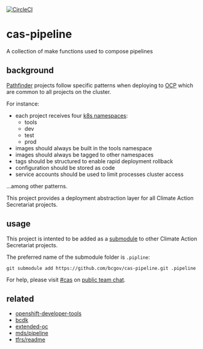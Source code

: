 [![CircleCI](https://circleci.com/gh/bcgov/cas-pipeline/tree/master.svg?style=svg)](https://circleci.com/gh/bcgov/cas-pipeline/tree/master)

# cas-pipeline
A collection of make functions used to compose pipelines

## background
[Pathfinder] projects follow specific patterns when deploying to [OCP]
which are common to all projects on the cluster. 

For instance:

- each project receives four [k8s namespaces]:
  - tools
  - dev
  - test
  - prod
- images should always be built in the tools namespace
- images should always be tagged to other namespaces
- tags should be structured to enable rapid deployment rollback
- configuration should be stored as code
- service accounts should be used to limit processes cluster access

...among other patterns. 

This project provides a deployment abstraction layer for all 
Climate Action Secretariat projects.

## usage
This project is intented to be added as a [submodule] to other 
Climate Action Secretariat projects. 

The preferred name of the submodule folder is `.pipline`:

```
git submodule add https://github.com/bcgov/cas-pipeline.git .pipeline
```

For help, please visit [#cas] on [public team chat].

## related
- [openshift-developer-tools](https://github.com/BCDevOps/openshift-developer-tools/tree/master/bin)
- [bcdk](https://github.com/BCDevOps/bcdk/tree/release/0.0.1)
- [extended-oc](https://github.com/bcgov/esm-server/blob/dev/openshift/templates/lib/extended-oc.sh)
- [mds/pipeline](https://github.com/bcgov/mds/tree/develop/pipeline)
- [tfrs/readme](https://github.com/bcgov/tfrs/blob/master/openshift/templates/components/README.md)

[Pathfinder]:https://developer.gov.bc.ca/What-is-Pathfinder
[OCP]:https://www.openshift.com/products/container-platform
[k8s namespaces]:https://kubernetes.io/docs/concepts/overview/working-with-objects/namespaces/
[submodule]:https://git-scm.com/book/en/v2/Git-Tools-Submodules
[#cas]:https://chat.pathfinder.gov.bc.ca/channel/cas
[public team chat]:https://developer.gov.bc.ca/Steps-to-join-Pathfinder-Rocket.Chat
